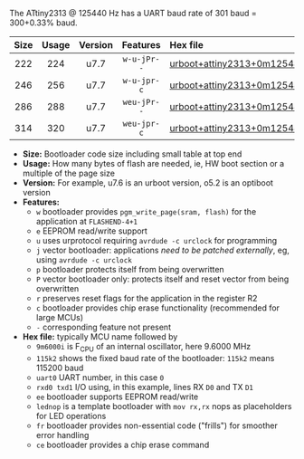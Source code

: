 The ATtiny2313 @ 125440 Hz has a UART baud rate of 301 baud = 300+0.33% baud.

|Size|Usage|Version|Features|Hex file|
|:-:|:-:|:-:|:-:|:--|
|222|224|u7.7|`w-u-jPr--`|[urboot+attiny2313+0m125440i++++0k3_uart0_rxd0_txd1_lednop.hex](https://raw.githubusercontent.com/stefanrueger/urboot.hex/main/mcus/attiny2313/internal_oscillator/fint+0m125440_Hz/br++++0k3_bps/urboot+attiny2313+0m125440i++++0k3_uart0_rxd0_txd1_lednop.hex)|
|246|256|u7.7|`w-u-jpr-c`|[urboot+attiny2313+0m125440i++++0k3_uart0_rxd0_txd1_lednop_fr_ce.hex](https://raw.githubusercontent.com/stefanrueger/urboot.hex/main/mcus/attiny2313/internal_oscillator/fint+0m125440_Hz/br++++0k3_bps/urboot+attiny2313+0m125440i++++0k3_uart0_rxd0_txd1_lednop_fr_ce.hex)|
|286|288|u7.7|`weu-jPr--`|[urboot+attiny2313+0m125440i++++0k3_uart0_rxd0_txd1_ee_lednop.hex](https://raw.githubusercontent.com/stefanrueger/urboot.hex/main/mcus/attiny2313/internal_oscillator/fint+0m125440_Hz/br++++0k3_bps/urboot+attiny2313+0m125440i++++0k3_uart0_rxd0_txd1_ee_lednop.hex)|
|314|320|u7.7|`weu-jpr-c`|[urboot+attiny2313+0m125440i++++0k3_uart0_rxd0_txd1_ee_lednop_fr_ce.hex](https://raw.githubusercontent.com/stefanrueger/urboot.hex/main/mcus/attiny2313/internal_oscillator/fint+0m125440_Hz/br++++0k3_bps/urboot+attiny2313+0m125440i++++0k3_uart0_rxd0_txd1_ee_lednop_fr_ce.hex)|

- **Size:** Bootloader code size including small table at top end
- **Usage:** How many bytes of flash are needed, ie, HW boot section or a multiple of the page size
- **Version:** For example, u7.6 is an urboot version, o5.2 is an optiboot version
- **Features:**
  + `w` bootloader provides `pgm_write_page(sram, flash)` for the application at `FLASHEND-4+1`
  + `e` EEPROM read/write support
  + `u` uses urprotocol requiring `avrdude -c urclock` for programming
  + `j` vector bootloader: applications *need to be patched externally*, eg, using `avrdude -c urclock`
  + `p` bootloader protects itself from being overwritten
  + `P` vector bootloader only: protects itself and reset vector from being overwritten
  + `r` preserves reset flags for the application in the register R2
  + `c` bootloader provides chip erase functionality (recommended for large MCUs)
  + `-` corresponding feature not present
- **Hex file:** typically MCU name followed by
  + `9m6000i` is F<sub>CPU</sub> of an internal oscillator, here 9.6000 MHz
  + `115k2` shows the fixed baud rate of the bootloader: `115k2` means 115200 baud
  + `uart0` UART number, in this case `0`
  + `rxd0 txd1` I/O using, in this example, lines RX `D0` and TX `D1`
  + `ee` bootloader supports EEPROM read/write
  + `lednop` is a template bootloader with `mov rx,rx` nops as placeholders for LED operations
  + `fr` bootloader provides non-essential code ("frills") for smoother error handling
  + `ce` bootloader provides a chip erase command
